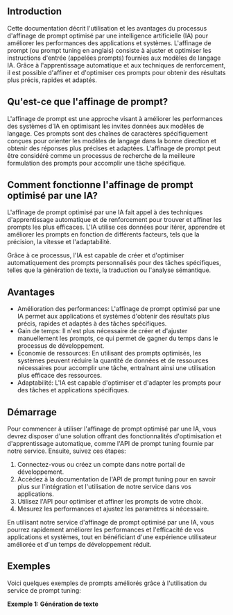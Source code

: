 ## Introduction

Cette documentation décrit l'utilisation et les avantages du processus d'affinage de prompt optimisé par une intelligence artificielle (IA) pour améliorer les performances des applications et systèmes. L'affinage de prompt (ou prompt tuning en anglais) consiste à ajuster et optimiser les instructions d'entrée (appelées prompts) fournies aux modèles de langage IA. Grâce à l'apprentissage automatique et aux techniques de renforcement, il est possible d'affiner et d'optimiser ces prompts pour obtenir des résultats plus précis, rapides et adaptés.

## Qu'est-ce que l'affinage de prompt?

L'affinage de prompt est une approche visant à améliorer les performances des systèmes d'IA en optimisant les invites données aux modèles de langage. Ces prompts sont des chaînes de caractères spécifiquement conçues pour orienter les modèles de langage dans la bonne direction et obtenir des réponses plus précises et adaptées. L'affinage de prompt peut être considéré comme un processus de recherche de la meilleure formulation des prompts pour accomplir une tâche spécifique.

## Comment fonctionne l'affinage de prompt optimisé par une IA?

L'affinage de prompt optimisé par une IA fait appel à des techniques d'apprentissage automatique et de renforcement pour trouver et affiner les prompts les plus efficaces. L'IA utilise ces données pour itérer, apprendre et améliorer les prompts en fonction de différents facteurs, tels que la précision, la vitesse et l'adaptabilité.

Grâce à ce processus, l'IA est capable de créer et d'optimiser automatiquement des prompts personnalisés pour des tâches spécifiques, telles que la génération de texte, la traduction ou l'analyse sémantique.

## Avantages

* Amélioration des performances: L'affinage de prompt optimisé par une IA permet aux applications et systèmes d'obtenir des résultats plus précis, rapides et adaptés à des tâches spécifiques.
* Gain de temps: Il n'est plus nécessaire de créer et d'ajuster manuellement les prompts, ce qui permet de gagner du temps dans le processus de développement.
* Économie de ressources: En utilisant des prompts optimisés, les systèmes peuvent réduire la quantité de données et de ressources nécessaires pour accomplir une tâche, entraînant ainsi une utilisation plus efficace des ressources.
* Adaptabilité: L'IA est capable d'optimiser et d'adapter les prompts pour des tâches et applications spécifiques.

## Démarrage

Pour commencer à utiliser l'affinage de prompt optimisé par une IA, vous devrez disposer d'une solution offrant des fonctionnalités d'optimisation et d'apprentissage automatique, comme l'API de prompt tuning fournie par notre service. Ensuite, suivez ces étapes:

1. Connectez-vous ou créez un compte dans notre portail de développement.
2. Accédez à la documentation de l'API de prompt tuning pour en savoir plus sur l'intégration et l'utilisation de notre service dans vos applications.
3. Utilisez l'API pour optimiser et affiner les prompts de votre choix.
4. Mesurez les performances et ajustez les paramètres si nécessaire.

En utilisant notre service d'affinage de prompt optimisé par une IA, vous pourrez rapidement améliorer les performances et l'efficacité de vos applications et systèmes, tout en bénéficiant d'une expérience utilisateur améliorée et d'un temps de développement réduit.

## Exemples

Voici quelques exemples de prompts améliorés grâce à l'utilisation du service de prompt tuning:

**Exemple 1: Génération de texte**
